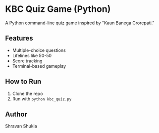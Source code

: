 # KBC Quiz Game (Python)

A Python command-line quiz game inspired by "Kaun Banega Crorepati."

## Features
- Multiple-choice questions
- Lifelines like 50-50
- Score tracking
- Terminal-based gameplay

## How to Run
1. Clone the repo
2. Run with `python kbc_quiz.py`

## Author
Shravan Shukla
